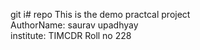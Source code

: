 git i# repo
This is the demo practcal project
<br>
AuthorName: saurav upadhyay
<br>
institute: TIMCDR
Roll no 228